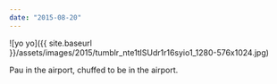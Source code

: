 ```yaml
---
date: "2015-08-20"
---
```


![yo yo]({{ site.baseurl }}/assets/images/2015/tumblr_nte1tlSUdr1r16syio1_1280-576x1024.jpg)

Pau in the airport, chuffed to be in the airport.
